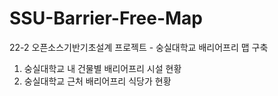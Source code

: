 # SSU-Barrier-Free-Map
22-2 오픈소스기반기초설계 프로젝트 - 숭실대학교 배리어프리 맵 구축
1. 숭실대학교 내 건물별 배리어프리 시설 현황
2. 숭실대학교 근처 배리어프리 식당가 현황
